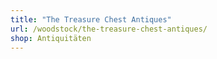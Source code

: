```yaml
---
title: "The Treasure Chest Antiques"
url: /woodstock/the-treasure-chest-antiques/
shop: Antiquitäten
---
```

